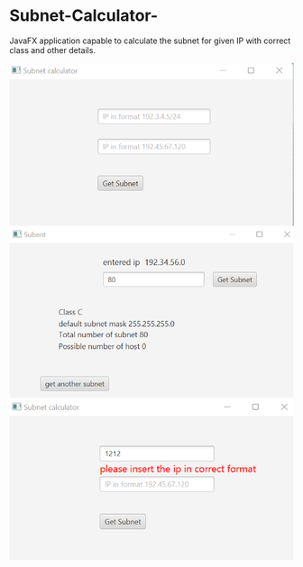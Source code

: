 # Subnet-Calculator-
JavaFX application capable to calculate the subnet for given IP with correct class and other details.

<img  src='https://github.com/codeasarjun/Subnet-Calculator-/blob/main/pics/subnet_HomeUI.png'>
<img src='https://github.com/codeasarjun/Subnet-Calculator-/blob/main/pics/subnet_home_result.png'>
<img src='https://github.com/codeasarjun/Subnet-Calculator-/blob/main/pics/subnet_home_validation.png'>  




